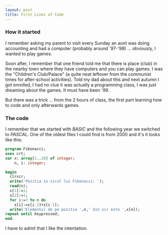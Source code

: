 ```yaml
--- 
layout: post
title: First Lines of Code
---
```



### How it started

I remember asking my parent to visit every Sunday an aunt was doing accounting and had a computer (probably around '97-'98) ... obviously, I wanted to play games. 

Soon after, I remember that one friend told me that there is place (club) in the nearby town where they have computers and you can play games. I was the "Children's Club/Palace" (a quite neat leftover from the communist times for after-school activities). Told my dad about this and next autumn I got enrolled, I had no clue it was actually a programming class, I was just dreaming about the games. It must have been '99. 

But there was a trick ... from the 2 hours of class, the first part learning how to code and only afterwards games. 

### The code

I remember that we started with *BASIC* and the following year we switched to *PASCAL*. One of the oldest files I could find is from 2000 and it's it looks like this: 

```pascal
program Fibonacci;
uses crt;
var x: array[1..30] of integer;
    n, i: integer;

begin
  clrscr;
  write('Pozitia in sirul lui Fibonacci: ');
  read(n);
  x[1]:=1;
  x[2]:=1;
  for i:=3 to n do
    x[i]:=x[i-2]+x[i-1];
  write('Elementul de pe pozitia ',n,' din sir este ',x[n]);
repeat until keypressed;
end.
```

I have to admit that I like the intentation. 

